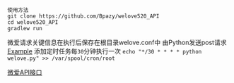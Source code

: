 
```
使用方法
git clone https://github.com/Bpazy/welove520_API
cd welove520_API
gradlew run
```
微爱请求关键信息在执行后保存在根目录welove.conf中
由Python发送post请求 [Example](https://github.com/Bpazy/welove520_API/blob/master/example/welove.py)
添加定时任务每`30`分钟执行一次
`echo "*/30 * * * * python welove.py" >> /var/spool/cron/root`

[微爱API接口](https://github.com/Bpazy/welove520_API/blob/master/example/API.md)
